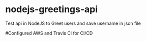 # nodejs-greetings-api
Test api in NodeJS to Greet users and save username in json file 

#Configured AWS and Travis CI for CI/CD
